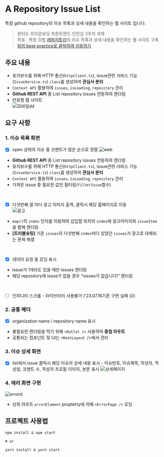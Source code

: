 # A Repository Issue List
특정 github repository의 이슈 목록과 상세 내용을 확인하는 웹 사이트 입니다.

> 원티드 프리온보딩 프론트엔드 인턴십 3주차 과제  
> 목표 : 특정 깃헙 [레파지토리](https://github.com/facebook/react/issues)의 이슈 목록과 상세 내용을 확인하는 웹 사이트 구축  
> [팀의 best-practice로 클릭하여 이동하기](https://github.com/wanted-pre-onboarding-11th-team3/pre-onboarding-11th-3-3) 

## 주요 내용
- 유지보수를 위해 HTTP 통신(`httpClient.ts`), issue관련 서비스 기능(`IssueService.ts`) `class`를 생성하여 **관심사 분리**
- `Context API` 활용하여 `issues`, `isLoading`, `repository` 관리
- **Github REST API** 중 List repository issues 연동하여 렌더링
- 반응형 웹 사이트  
![모바일dd](https://github.com/jh1109/repository-issue-list/assets/117807467/371919df-74cb-4b2f-82fc-23835ca98ed8)

## 요구 사항
### 1. 이슈 목록 화면
- [x] open 상태의 이슈 중 코멘트가 많은 순으로 정렬
![web](https://github.com/jh1109/repository-issue-list/assets/117807467/5b5624d9-c94a-4729-b76d-1291cbc91171)
- **Github REST API** 중 List repository issues 연동하여 렌더링
- 유지보수를 위해 HTTP 통신(`httpClient.ts`), issue관련 서비스 기능(`IssueService.ts`) `class`를 생성하여 **관심사 분리**
- `Context API` 활용하여 `issues`, `isLoading`, `repository` 관리
- 가져온 issue 중 필요한 값만 필터링(`filterIssue`함수)
<br>

- [x] 다섯번째 셀 마다 광고 이미지 출력, 클릭시 해당 홈페이지로 이동  
![광고](https://github.com/jh1109/repository-issue-list/assets/117807467/9d24e2c8-5e8f-472f-9437-ac355b4bef90)
- `map()`의 `index` 인자를 이용하여 삽입할 위치의 `index`에 광고이미지와 `issueItem`을 함께 렌더링
- **[트러블슛팅]** 기존 `issues`의 다섯번째 `index`마다 있었던 `issues`가 광고로 대체되는 문제 해결
<br>

- [x] 데이터 요청 중 로딩 표시
- issue가 1개라도 있을 때만 issues 렌더링
- 해당 repository에 issue가 없을 경우 "issues가 없습니다!" 렌더링
<br>

- [ ] 인피니티 스크롤 - 라이브러리 사용불가 ('23.07.16기준 구현 실패 😥)
### 2. 공통 헤더
- [x] organization name / repository name 표시
- 불필요한 렌더링을 막기 위해 `<Outlet />` 사용하여 **중첩 라우트**
- 공통되는 컴포넌트 및 UI는 `<RootLayout `/>에서 관리
### 3. 이슈 상세 화면
- [x] list에서 issue 클릭시 해당 이슈의 상세 내용 표시 - 이슈번호, 이슈제목, 작성자, 작성일, 코멘트 수, 작성자 프로필 이미지, 본문 표시
![상세페이지](https://github.com/jh1109/repository-issue-list/assets/117807467/ac4dbf7a-e82c-4040-9632-90656eb4bbab)
### 4. 에러 화면 구현
![errord](https://github.com/jh1109/repository-issue-list/assets/117807467/f456987b-8480-420d-9eb3-8473a294cace)
- 상위 라우트 `errorElement` propterty에 의해 `<ErrorPage />` 로딩

## 프로젝트 사용법
```
npm install & npm start

# or

yarn install & yarn start
```
